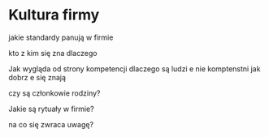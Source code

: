 # Kultura firmy


jakie standardy panują w firmie

kto z kim się zna
dlaczego 


Jak wygląda od strony kompetencji
dlaczego są ludzi e nie komptenstni
jak dobrz e się znają

czy są członkowie rodziny?



Jakie są rytuały w firmie?

na co się zwraca uwagę?

